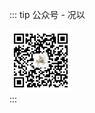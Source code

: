 ::: tip 公众号 - 况以
<div style="max-width: 100px; margin-top: 5px;">
  <img src="/weixin.jpg" />
</div>
:::

<NavPage />
